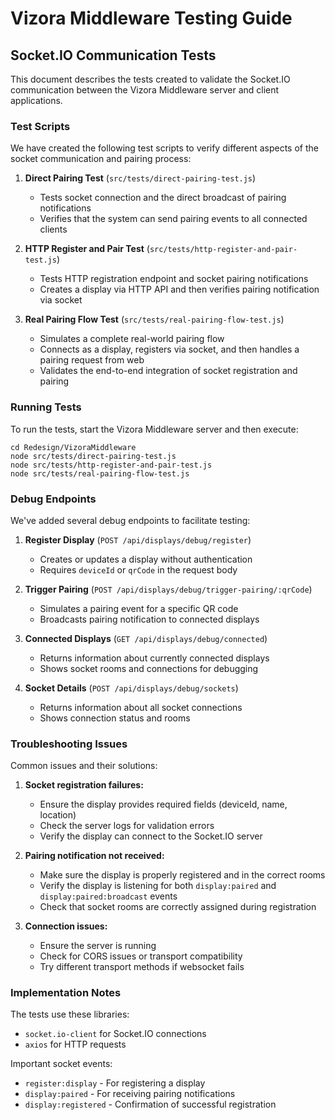 # Vizora Middleware Testing Guide

## Socket.IO Communication Tests

This document describes the tests created to validate the Socket.IO communication between the Vizora Middleware server and client applications.

### Test Scripts

We have created the following test scripts to verify different aspects of the socket communication and pairing process:

1. **Direct Pairing Test** (`src/tests/direct-pairing-test.js`)
   - Tests socket connection and the direct broadcast of pairing notifications
   - Verifies that the system can send pairing events to all connected clients

2. **HTTP Register and Pair Test** (`src/tests/http-register-and-pair-test.js`)
   - Tests HTTP registration endpoint and socket pairing notifications
   - Creates a display via HTTP API and then verifies pairing notification via socket

3. **Real Pairing Flow Test** (`src/tests/real-pairing-flow-test.js`)
   - Simulates a complete real-world pairing flow
   - Connects as a display, registers via socket, and then handles a pairing request from web
   - Validates the end-to-end integration of socket registration and pairing

### Running Tests

To run the tests, start the Vizora Middleware server and then execute:

```
cd Redesign/VizoraMiddleware
node src/tests/direct-pairing-test.js
node src/tests/http-register-and-pair-test.js
node src/tests/real-pairing-flow-test.js
```

### Debug Endpoints

We've added several debug endpoints to facilitate testing:

1. **Register Display** (`POST /api/displays/debug/register`)
   - Creates or updates a display without authentication
   - Requires `deviceId` or `qrCode` in the request body

2. **Trigger Pairing** (`POST /api/displays/debug/trigger-pairing/:qrCode`)
   - Simulates a pairing event for a specific QR code
   - Broadcasts pairing notification to connected displays

3. **Connected Displays** (`GET /api/displays/debug/connected`)
   - Returns information about currently connected displays
   - Shows socket rooms and connections for debugging

4. **Socket Details** (`POST /api/displays/debug/sockets`)
   - Returns information about all socket connections
   - Shows connection status and rooms

### Troubleshooting Issues

Common issues and their solutions:

1. **Socket registration failures:**
   - Ensure the display provides required fields (deviceId, name, location)
   - Check the server logs for validation errors
   - Verify the display can connect to the Socket.IO server

2. **Pairing notification not received:**
   - Make sure the display is properly registered and in the correct rooms
   - Verify the display is listening for both `display:paired` and `display:paired:broadcast` events
   - Check that socket rooms are correctly assigned during registration

3. **Connection issues:**
   - Ensure the server is running
   - Check for CORS issues or transport compatibility
   - Try different transport methods if websocket fails

### Implementation Notes

The tests use these libraries:
- `socket.io-client` for Socket.IO connections
- `axios` for HTTP requests

Important socket events:
- `register:display` - For registering a display
- `display:paired` - For receiving pairing notifications
- `display:registered` - Confirmation of successful registration 